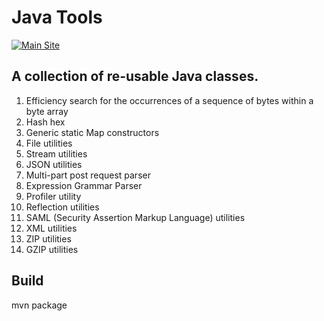 # Java Tools

[![Main Site][gh-pages-shield]][gh-pages-link]

## A collection of re-usable Java classes.

1.  Efficiency search for the occurrences of a sequence of bytes within a byte array
2.  Hash hex
3.  Generic static Map constructors
4.  File utilities
5.  Stream utilities
6.  JSON utilities
7.  Multi-part post request parser
8.  Expression Grammar Parser
9.  Profiler utility
10. Reflection utilities
11. SAML (Security Assertion Markup Language) utilities
12. XML utilities
13. ZIP utilities
14. GZIP utilities

Build
-------
mvn package

[gh-pages-shield]: https://img.shields.io/badge/main%20site-imetaxas.github.io/java-tools-ff55ff.png?style=flat
[gh-pages-link]: https://imetaxas.github.io/java-tools